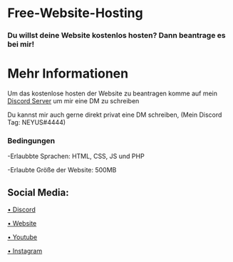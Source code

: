 # Free-Website-Hosting
### Du willst deine Website kostenlos hosten? Dann beantrage es bei mir!

# Mehr Informationen

Um das kostenlose hosten der Website zu beantragen komme auf mein <a href="https://discord.gg/4knfD5Cec7">Discord Server</a> um mir eine DM zu schreiben

Du kannst mir auch gerne direkt privat eine DM schreiben, (Mein Discord Tag: NEYUS#4444)


### Bedingungen

-Erlaubbte Sprachen: HTML, CSS, JS und PHP

-Erlaubte Größe der Website: 500MB



## Social Media:

<a href="https://discord.gg/4knfD5Cec7">• Discord</a>

<a href="https://neyusfn.wixsite.com/neyuscommunity">• Website</a>

<a href="https://www.youtube.com/channel/UCOJ9prU_OieXESfx8mZhEDw">• Youtube</a>

<a href="https://www.instagram.com/neyus_yt/">• Instagram</a>
